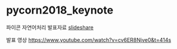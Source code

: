# pycorn2018_keynote

파이콘 자연어처리 발표자료 [slideshare](https://www.slideshare.net/youngsooksong1/py-con-2018youngsooksong)    

                               
발표 영상 https://www.youtube.com/watch?v=cv6ER8Njve0&t=414s
